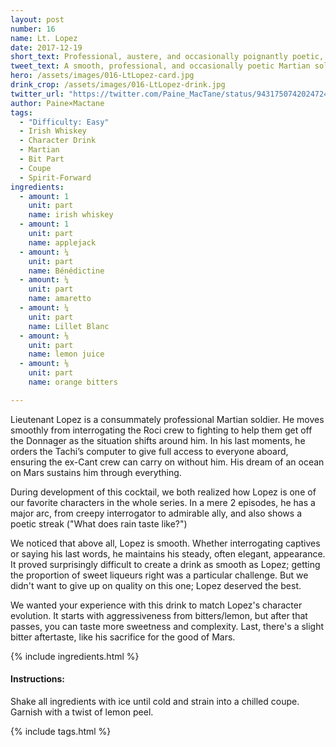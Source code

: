 ```yaml
---
layout: post
number: 16
name: Lt. Lopez
date: 2017-12-19
short_text: Professional, austere, and occasionally poignantly poetic, he humanizes the Martian cause. 
tweet_text: A smooth, professional, and occasionally poetic Martian soldier who goes from interrogator to ally.
hero: /assets/images/016-LtLopez-card.jpg
drink_crop: /assets/images/016-LtLopez-drink.jpg
twitter_url: "https://twitter.com/Paine_MacTane/status/943175074202472448"
author: Paine×Mactane
tags: 
  - "Difficulty: Easy"
  - Irish Whiskey
  - Character Drink
  - Martian
  - Bit Part
  - Coupe
  - Spirit-Forward
ingredients:
  - amount: 1
    unit: part
    name: irish whiskey
  - amount: 1
    unit: part
    name: applejack
  - amount: ¼
    unit: part
    name: Bénédictine
  - amount: ¼
    unit: part
    name: amaretto
  - amount: ¼
    unit: part
    name: Lillet Blanc
  - amount: ⅛
    unit: part
    name: lemon juice
  - amount: ⅛
    unit: part
    name: orange bitters

---
```


Lieutenant Lopez is a consummately professional Martian soldier. He moves smoothly from interrogating the Roci crew to  fighting to help them get off the Donnager as the situation shifts around him. In his last moments, he orders the Tachi’s computer to give full access to everyone aboard, ensuring the ex-Cant crew can carry on without him. His dream of an ocean on Mars sustains him through everything.

During development of this cocktail, we both realized how Lopez is one of our favorite characters in the whole series. In a mere 2 episodes, he has a major arc, from creepy interrogator to admirable ally, and also shows a poetic streak ("What does rain taste like?")

We noticed that above all, Lopez is smooth. Whether interrogating captives or saying his last words, he maintains his steady, often elegant, appearance. It proved surprisingly difficult to create a drink as smooth as Lopez; getting the proportion of sweet liqueurs right was a particular challenge. But we didn't want to give up on quality on this one; Lopez deserved the best.

We wanted your experience with this drink to match Lopez's character evolution. It starts with aggressiveness from bitters/lemon, but after that passes, you can taste more sweetness and complexity. Last, there's a slight bitter aftertaste, like his sacrifice for the good of Mars.

{% include ingredients.html %}

#### Instructions:

Shake all ingredients with ice until cold and strain into a chilled coupe. Garnish with a twist of lemon peel.

{% include tags.html %}
